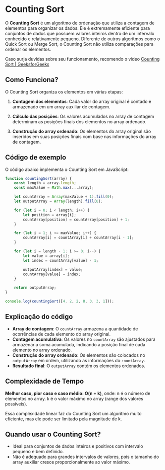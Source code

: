 # Counting Sort

O **Counting Sort** é um algoritmo de ordenação que utiliza a contagem de elementos para organizar os dados. Ele é extremamente eficiente para conjuntos de dados que possuem valores inteiros dentro de um intervalo conhecido e relativamente pequeno. Diferente de outros algoritmos como o Quick Sort ou Merge Sort, o Counting Sort não utiliza comparações para ordenar os elementos.

Caso surja duvidas sobre seu funcionamento, recomendo o video [Counting Sort | GeeksforGeeks](https://www.youtube.com/watch?v=7zuGmKfUt7s)

## Como Funciona?

O Counting Sort organiza os elementos em várias etapas:

1. **Contagem dos elementos**: Cada valor do array original é contado e armazenado em um array auxiliar de contagem.
   
2. **Cálculo das posições**: Os valores acumulados no array de contagem determinam as posições finais dos elementos no array ordenado.

3. **Construção do array ordenado**: Os elementos do array original são inseridos em suas posições finais com base nas informações do array de contagem.

## Código de exemplo

O código abaixo implementa o Counting Sort em JavaScript:

```javascript
function countingSort(array) {
    const length = array.length;
    const maxValue = Math.max(...array);

    let countArray = Array(maxValue + 1).fill(0);
    let outputArray = Array(length).fill(0);

    for (let i = 0; i < length; i++) {
        let position = array[i];
        countArray[position] = countArray[position] + 1;
    }

    for (let i = 1; i <= maxValue; i++) {
        countArray[i] = countArray[i] + countArray[i - 1];
    }

    for (let i = length - 1; i >= 0; i--) {
        let value = array[i];
        let index = countArray[value] - 1;

        outputArray[index] = value;
        countArray[value] = index;
    }

    return outputArray;
}

console.log(countingSort([4, 2, 2, 8, 3, 3, 1]));
```

## Explicação do código

* **Array de contagem**: O `countArray` armazena a quantidade de ocorrências de cada elemento do array original.
* **Contagem acumulativa**: Os valores no `countArray` são ajustados para armazenar a soma acumulada, indicando a posição final de cada elemento no array ordenado.
* **Construção do array ordenado**: Os elementos são colocados no `outputArray` em ordem, utilizando as informações do `countArray`.
* **Resultado final**: O `outputArray` contém os elementos ordenados.

## Complexidade de Tempo

**Melhor caso, pior caso e caso médio: O(n + k)**, onde:
n é o número de elementos no array.
k é o valor máximo no array (range dos valores possíveis).

Essa complexidade linear faz do Counting Sort um algoritmo muito eficiente, mas ele pode ser limitado pela magnitude de k.

## Quando usar o Counting Sort?

* Ideal para conjuntos de dados inteiros e positivos com intervalo pequeno e bem definido.
* Não é adequado para grandes intervalos de valores, pois o tamanho do array auxiliar cresce proporcionalmente ao valor máximo.

